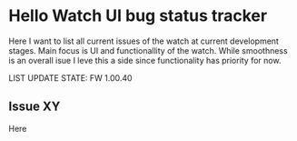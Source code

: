 # Hello Watch UI bug status tracker
Here I want to list all current issues of the watch at current development stages. Main focus is UI and functionallity of the watch. While smoothness is an overall isue I leve this a side since functionality has priority for now.

LIST UPDATE STATE: FW 1.00.40

## Issue XY
Here
